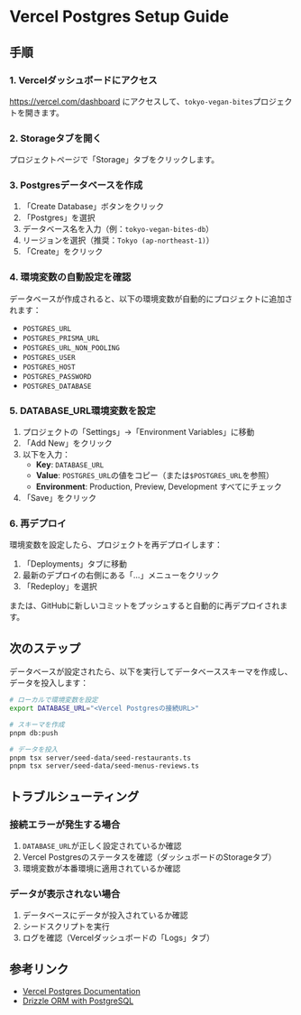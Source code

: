 # Vercel Postgres Setup Guide

## 手順

### 1. Vercelダッシュボードにアクセス

https://vercel.com/dashboard にアクセスして、`tokyo-vegan-bites`プロジェクトを開きます。

### 2. Storageタブを開く

プロジェクトページで「Storage」タブをクリックします。

### 3. Postgresデータベースを作成

1. 「Create Database」ボタンをクリック
2. 「Postgres」を選択
3. データベース名を入力（例：`tokyo-vegan-bites-db`）
4. リージョンを選択（推奨：`Tokyo (ap-northeast-1)`）
5. 「Create」をクリック

### 4. 環境変数の自動設定を確認

データベースが作成されると、以下の環境変数が自動的にプロジェクトに追加されます：

- `POSTGRES_URL`
- `POSTGRES_PRISMA_URL`
- `POSTGRES_URL_NON_POOLING`
- `POSTGRES_USER`
- `POSTGRES_HOST`
- `POSTGRES_PASSWORD`
- `POSTGRES_DATABASE`

### 5. DATABASE_URL環境変数を設定

1. プロジェクトの「Settings」→「Environment Variables」に移動
2. 「Add New」をクリック
3. 以下を入力：
   - **Key**: `DATABASE_URL`
   - **Value**: `POSTGRES_URL`の値をコピー（または`$POSTGRES_URL`を参照）
   - **Environment**: Production, Preview, Development すべてにチェック
4. 「Save」をクリック

### 6. 再デプロイ

環境変数を設定したら、プロジェクトを再デプロイします：

1. 「Deployments」タブに移動
2. 最新のデプロイの右側にある「...」メニューをクリック
3. 「Redeploy」を選択

または、GitHubに新しいコミットをプッシュすると自動的に再デプロイされます。

## 次のステップ

データベースが設定されたら、以下を実行してデータベーススキーマを作成し、データを投入します：

```bash
# ローカルで環境変数を設定
export DATABASE_URL="<Vercel Postgresの接続URL>"

# スキーマを作成
pnpm db:push

# データを投入
pnpm tsx server/seed-data/seed-restaurants.ts
pnpm tsx server/seed-data/seed-menus-reviews.ts
```

## トラブルシューティング

### 接続エラーが発生する場合

1. `DATABASE_URL`が正しく設定されているか確認
2. Vercel Postgresのステータスを確認（ダッシュボードのStorageタブ）
3. 環境変数が本番環境に適用されているか確認

### データが表示されない場合

1. データベースにデータが投入されているか確認
2. シードスクリプトを実行
3. ログを確認（Vercelダッシュボードの「Logs」タブ）

## 参考リンク

- [Vercel Postgres Documentation](https://vercel.com/docs/storage/vercel-postgres)
- [Drizzle ORM with PostgreSQL](https://orm.drizzle.team/docs/get-started-postgresql)

